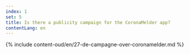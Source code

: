```yaml
---
index: 1
set: 5
title: Is there a publicity campaign for the CoronaMelder app?
contentLang: en
---
```

{% include content-oud/en/27-de-campagne-over-coronamelder.md %}
